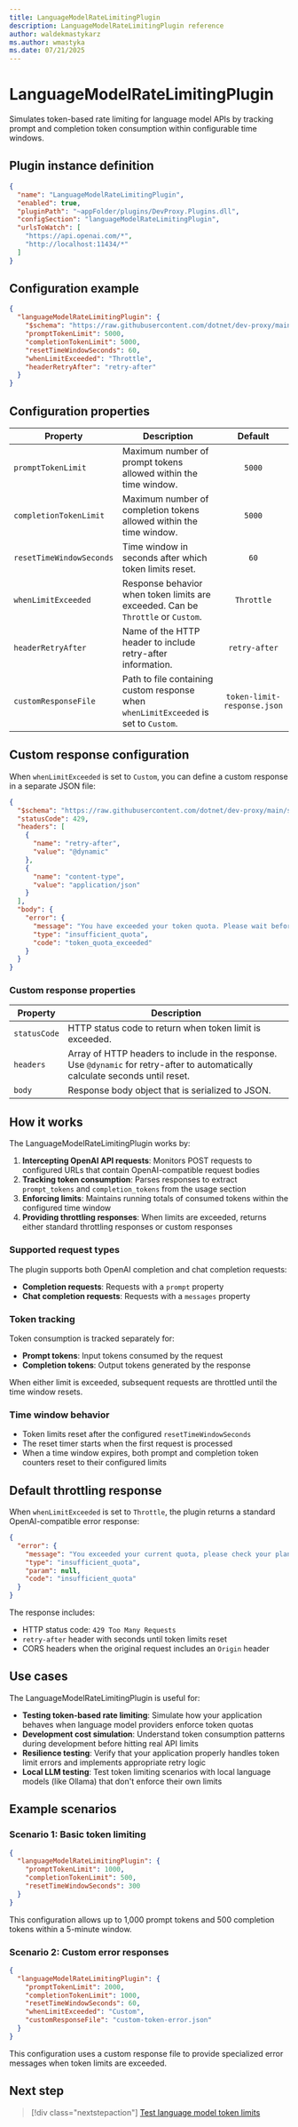 ```yaml
---
title: LanguageModelRateLimitingPlugin
description: LanguageModelRateLimitingPlugin reference
author: waldekmastykarz
ms.author: wmastyka
ms.date: 07/21/2025
---
```


# LanguageModelRateLimitingPlugin

Simulates token-based rate limiting for language model APIs by tracking prompt and completion token consumption within configurable time windows.

## Plugin instance definition

```json
{
  "name": "LanguageModelRateLimitingPlugin",
  "enabled": true,
  "pluginPath": "~appFolder/plugins/DevProxy.Plugins.dll",
  "configSection": "languageModelRateLimitingPlugin",
  "urlsToWatch": [
    "https://api.openai.com/*",
    "http://localhost:11434/*"
  ]
}
```

## Configuration example

```json
{
  "languageModelRateLimitingPlugin": {
    "$schema": "https://raw.githubusercontent.com/dotnet/dev-proxy/main/schemas/v1.0.0/languagemodelratelimitingplugin.schema.json",
    "promptTokenLimit": 5000,
    "completionTokenLimit": 5000,
    "resetTimeWindowSeconds": 60,
    "whenLimitExceeded": "Throttle",
    "headerRetryAfter": "retry-after"
  }
}
```

## Configuration properties

| Property | Description | Default |
|----------|-------------|:-------:|
| `promptTokenLimit` | Maximum number of prompt tokens allowed within the time window. | `5000` |
| `completionTokenLimit` | Maximum number of completion tokens allowed within the time window. | `5000` |
| `resetTimeWindowSeconds` | Time window in seconds after which token limits reset. | `60` |
| `whenLimitExceeded` | Response behavior when token limits are exceeded. Can be `Throttle` or `Custom`. | `Throttle` |
| `headerRetryAfter` | Name of the HTTP header to include retry-after information. | `retry-after` |
| `customResponseFile` | Path to file containing custom response when `whenLimitExceeded` is set to `Custom`. | `token-limit-response.json` |

## Custom response configuration

When `whenLimitExceeded` is set to `Custom`, you can define a custom response in a separate JSON file:

```json
{
  "$schema": "https://raw.githubusercontent.com/dotnet/dev-proxy/main/schemas/v1.0.0/languagemodelratelimitingplugin.customresponsefile.schema.json",
  "statusCode": 429,
  "headers": [
    {
      "name": "retry-after",
      "value": "@dynamic"
    },
    {
      "name": "content-type",
      "value": "application/json"
    }
  ],
  "body": {
    "error": {
      "message": "You have exceeded your token quota. Please wait before making additional requests.",
      "type": "insufficient_quota",
      "code": "token_quota_exceeded"
    }
  }
}
```

### Custom response properties

| Property | Description |
|----------|-------------|
| `statusCode` | HTTP status code to return when token limit is exceeded. |
| `headers` | Array of HTTP headers to include in the response. Use `@dynamic` for retry-after to automatically calculate seconds until reset. |
| `body` | Response body object that is serialized to JSON. |

## How it works

The LanguageModelRateLimitingPlugin works by:

1. **Intercepting OpenAI API requests**: Monitors POST requests to configured URLs that contain OpenAI-compatible request bodies
2. **Tracking token consumption**: Parses responses to extract `prompt_tokens` and `completion_tokens` from the usage section
3. **Enforcing limits**: Maintains running totals of consumed tokens within the configured time window
4. **Providing throttling responses**: When limits are exceeded, returns either standard throttling responses or custom responses

### Supported request types

The plugin supports both OpenAI completion and chat completion requests:

- **Completion requests**: Requests with a `prompt` property
- **Chat completion requests**: Requests with a `messages` property

### Token tracking

Token consumption is tracked separately for:

- **Prompt tokens**: Input tokens consumed by the request
- **Completion tokens**: Output tokens generated by the response

When either limit is exceeded, subsequent requests are throttled until the time window resets.

### Time window behavior

- Token limits reset after the configured `resetTimeWindowSeconds`
- The reset timer starts when the first request is processed
- When a time window expires, both prompt and completion token counters reset to their configured limits

## Default throttling response

When `whenLimitExceeded` is set to `Throttle`, the plugin returns a standard OpenAI-compatible error response:

```json
{
  "error": {
    "message": "You exceeded your current quota, please check your plan and billing details.",
    "type": "insufficient_quota",
    "param": null,
    "code": "insufficient_quota"
  }
}
```

The response includes:

- HTTP status code: `429 Too Many Requests`
- `retry-after` header with seconds until token limits reset
- CORS headers when the original request includes an `Origin` header

## Use cases

The LanguageModelRateLimitingPlugin is useful for:

- **Testing token-based rate limiting**: Simulate how your application behaves when language model providers enforce token quotas
- **Development cost simulation**: Understand token consumption patterns during development before hitting real API limits
- **Resilience testing**: Verify that your application properly handles token limit errors and implements appropriate retry logic
- **Local LLM testing**: Test token limiting scenarios with local language models (like Ollama) that don't enforce their own limits

## Example scenarios

### Scenario 1: Basic token limiting

```json
{
  "languageModelRateLimitingPlugin": {
    "promptTokenLimit": 1000,
    "completionTokenLimit": 500,
    "resetTimeWindowSeconds": 300
  }
}
```

This configuration allows up to 1,000 prompt tokens and 500 completion tokens within a 5-minute window.

### Scenario 2: Custom error responses

```json
{
  "languageModelRateLimitingPlugin": {
    "promptTokenLimit": 2000,
    "completionTokenLimit": 1000,
    "resetTimeWindowSeconds": 60,
    "whenLimitExceeded": "Custom",
    "customResponseFile": "custom-token-error.json"
  }
}
```

This configuration uses a custom response file to provide specialized error messages when token limits are exceeded.

## Next step

> [!div class="nextstepaction"]
> [Test language model token limits](../how-to/test-language-model-token-limits.md)
